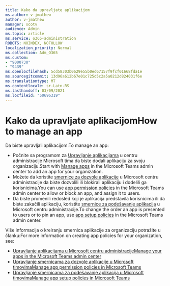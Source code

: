 ```yaml
---
title: Kako da upravljate aplikacijom
ms.author: v-jmathew
author: v-jmathew
manager: scotv
audience: Admin
ms.topic: article
ms.service: o365-administration
ROBOTS: NOINDEX, NOFOLLOW
localization_priority: Normal
ms.collection: Adm_O365
ms.custom:
- "9000730"
- "9439"
ms.openlocfilehash: 5cd58303b0629e55b0ed67157f9fcf01668fda1e
ms.sourcegitcommit: 13d96a612b67e01c725d5c2a5a0212d824031f6e
ms.translationtype: MT
ms.contentlocale: sr-Latn-RS
ms.lasthandoff: 03/09/2021
ms.locfileid: "50696319"
---
```

# <a name="how-to-manage-an-app"></a><span data-ttu-id="4755b-102">Kako da upravljate aplikacijom</span><span class="sxs-lookup"><span data-stu-id="4755b-102">How to manage an app</span></span>

<span data-ttu-id="4755b-103">Da biste upravljali aplikacijom:</span><span class="sxs-lookup"><span data-stu-id="4755b-103">To manage an app:</span></span>

- <span data-ttu-id="4755b-104">Počnite sa programom za [Upravljanje aplikacijama](https://admin.teams.microsoft.com/policies/manage-apps) u centru administracije Microsoft tima da biste dodali aplikaciju za svoju organizaciju.</span><span class="sxs-lookup"><span data-stu-id="4755b-104">Start with [Manage apps](https://admin.teams.microsoft.com/policies/manage-apps) in the Microsoft Teams admin center to add an app for your organization.</span></span>
- <span data-ttu-id="4755b-105">Možete da koristite [smernice za dozvole aplikacije](https://admin.teams.microsoft.com/policies/app-permission) u Microsoft centru administracije da biste dozvolili ili blokirali aplikaciju i dodelili ga korisnicima.</span><span class="sxs-lookup"><span data-stu-id="4755b-105">You can use [app permission policies](https://admin.teams.microsoft.com/policies/app-permission) in the Microsoft Teams admin center to allow or block an app, and assign it to users.</span></span>
- <span data-ttu-id="4755b-106">Da biste promenili redosled koji je aplikacija predstavila korisnicima ili da biste zakačili aplikaciju, koristite [smernice za podešavanje aplikacija](https://admin.teams.microsoft.com/policies/app-setup) u Microsoft centru administracije.</span><span class="sxs-lookup"><span data-stu-id="4755b-106">To change the order an app is presented to users or to pin an app, use [app setup policies](https://admin.teams.microsoft.com/policies/app-setup) in the Microsoft Teams admin center.</span></span>

<span data-ttu-id="4755b-107">Više informacija o kreiranju smernica aplikacije za organizaciju potražite u članku:</span><span class="sxs-lookup"><span data-stu-id="4755b-107">For more information on creating app policies for your organization, see:</span></span>

- [<span data-ttu-id="4755b-108">Upravljanje aplikacijama u Microsoft centru administracije</span><span class="sxs-lookup"><span data-stu-id="4755b-108">Manage your apps in the Microsoft Teams admin center</span></span>](https://docs.microsoft.com/MicrosoftTeams/manage-apps)
- [<span data-ttu-id="4755b-109">Upravljanje smernicama za dozvole aplikacije u Microsoft timovima</span><span class="sxs-lookup"><span data-stu-id="4755b-109">Manage app permission policies in Microsoft Teams</span></span>](https://docs.microsoft.com/microsoftteams/teams-app-permission-policies)
- [<span data-ttu-id="4755b-110">Upravljanje smernicama za podešavanje aplikacija u Microsoft timovima</span><span class="sxs-lookup"><span data-stu-id="4755b-110">Manage app setup policies in Microsoft Teams</span></span>](https://docs.microsoft.com/microsoftteams/teams-app-setup-policies)
